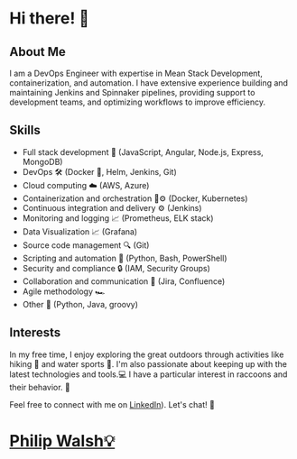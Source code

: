# Hi there! 👋

## About Me

I am a DevOps Engineer with expertise in Mean Stack Development, containerization, and automation. I have extensive experience building and maintaining Jenkins and Spinnaker pipelines, providing support to development teams, and optimizing workflows to improve efficiency.

## Skills

- Full stack development 🚀 (JavaScript, Angular, Node.js, Express, MongoDB)
- DevOps 🛠️ (Docker 🐳, Helm, Jenkins, Git)
- Cloud computing ☁️ (AWS, Azure)
- Containerization and orchestration 🐳⚙️ (Docker, Kubernetes)
- Continuous integration and delivery ⚙️ (Jenkins)
- Monitoring and logging 📈 (Prometheus, ELK stack)
- Data Visualization  📈 (Grafana)
- Source code management 🔍 (Git)
- Scripting and automation 🤖 (Python, Bash, PowerShell)
- Security and compliance 🔒 (IAM, Security Groups)
- Collaboration and communication 💬 (Jira, Confluence)
- Agile methodology 🏎️
- Other 🐍 (Python, Java, groovy)

<!-- ## Projects

- **Project 1:** An e-commerce website built using React, Node.js, and MongoDB. Implemented CI/CD pipeline using Jenkins and deployed on AWS EC2.
- **Project 2:** A chat application using WebSocket and React. Deployed on AWS Elastic Beanstalk. -->

## Interests

In my free time, I enjoy exploring the great outdoors through activities like hiking 🥾 and water sports 🤿.
I'm also passionate about keeping up with the latest technologies and tools.💻
I have a particular interest in raccoons and their behavior. 🦝

Feel free to connect with me on [LinkedIn](https://www.linkedin.com/in/philip-walsh-01/)). Let's chat! 💬
# [Philip Walsh💡](https://philip-walsh.github.io/)

